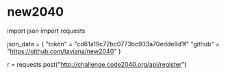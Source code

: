 # new2040
import json 
import requests

json_data = {
  "token" = "cd61a19c72bc0773bc933a70edde8d1f"
  "github" = "https://github.com/taviana/new2040"
  }
  
r = requests.post("http://challenge.code2040.org/api/register")
